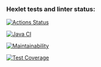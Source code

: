 ### Hexlet tests and linter status:
[![Actions Status](https://github.com/gorelikova1993/java-project-78/actions/workflows/hexlet-check.yml/badge.svg)](https://github.com/gorelikova1993/java-project-78/actions)

[![Java CI](https://github.com/gorelikova1993/java-project-78/actions/workflows/main.yml/badge.svg?branch=main)](https://github.com/gorelikova1993/java-project-78/actions/workflows/main.yml)

[![Maintainability](https://api.codeclimate.com/v1/badges/89f6e0a03cc9a64c32fc/maintainability)](https://codeclimate.com/github/gorelikova1993/java-project-78/maintainability)

[![Test Coverage](https://api.codeclimate.com/v1/badges/89f6e0a03cc9a64c32fc/test_coverage)](https://codeclimate.com/github/gorelikova1993/java-project-78/test_coverage)

